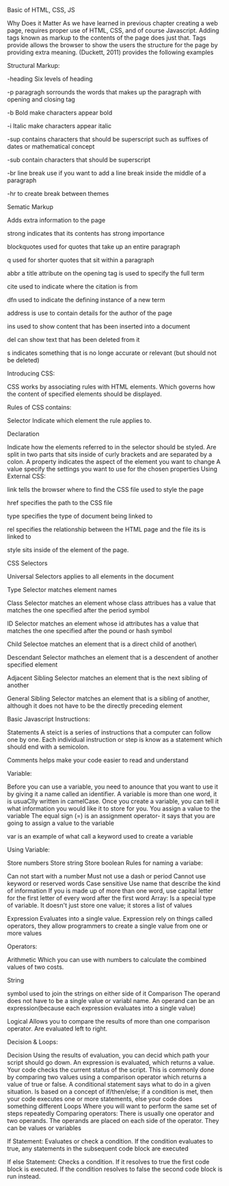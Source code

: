 Basic of HTML, CSS, JS

Why Does it Matter
As we have learned in previous chapter creating a web page, requires proper use of HTML, CSS, and of course Javascript. Adding tags known as markup to the contents of the page does just that. Tags provide allows the browser to show the users the structure for the page by providing extra meaning. (Duckett, 2011) provides the following examples

Structural Markup:

-heading
Six levels of heading

-p paragragh
sorrounds the words that makes up the paragraph with opening and closing tag

-b Bold make characters appear bold

-i Italic make characters appear italic

-sup
contains characters that should be superscript such as suffixes of dates or mathematical concept

-sub
contain characters that should be superscript

-br line break
use if you want to add a line break inside the middle of a paragraph

-hr
to create break between themes

Sematic Markup

Adds extra information to the page

strong
indicates that its contents has strong importance

blockquotes
used for quotes that take up an entire paragraph

q
used for shorter quotes that sit within a paragraph

abbr
a title attribute on the opening tag is used to specify the full term

cite
used to indicate where the citation is from

dfn
used to indicate the defining instance of a new term

address
is use to contain details for the author of the page

ins
used to show content that has been inserted into a document

del
can show text that has been deleted from it

s indicates something that is no longe accurate or relevant (but should not be deleted)

Introducing CSS:

CSS works by associating rules with HTML elements. Which governs how the content of specified elements should be displayed.

Rules of CSS contains:

Selector Indicate which element the rule applies to.

Declaration

Indicate how the elements referred to in the selector should be styled.
Are split in two parts that sits inside of curly brackets and are separated by a colon.
A property indicates the aspect of the element you want to change
A value specify the settings you want to use for the chosen properties
Using External CSS:

link tells the browser where to find the CSS file used to style the page

href specifies the path to the CSS file

type specifies the type of document being linked to

rel specifies the relationship between the HTML page and the file its is linked to

style sits inside of the element of the page.

CSS Selectors

Universal Selectors applies to all elements in the document

Type Selector matches element names

Class Selector matches an element whose class attribues has a value that matches the one specified after the period symbol

ID Selector matches an element whose id attributes has a value that matches the one specified after the pound or hash symbol

Child Selectoe matches an element that is a direct child of another\

Descendant Selector mathches an element that is a descendent of another specified element

Adjacent Sibling Selector matches an element that is the next sibling of another

General Sibling Selector matches an element that is a sibling of another, although it does not have to be the directly preceding element

Basic Javascript Instructions:

Statements A steict is a series of instructions that a computer can follow one by one. Each individual instruction or step is know as a statement which should end with a semicolon.

Comments helps make your code easier to read and understand

Variable:

Before you can use a variable, you need to anounce that you want to use it by giving it a name called an identifier. A variable is more than one word, it is usuaClly written in camelCase. Once you create a variable, you can tell it what information you would like it to store for you. You assign a value to the variable The equal sign (=) is an assignment operator- it says that you are going to assign a value to the variable

var is an example of what call a keyword used to create a variable

Using Variable:

Store numbers
Store string
Store boolean
Rules for naming a variabe:

Can not start with a number
Must not use a dash or period
Cannot use keyword or reserved words
Case sensitive
Use name that describe the kind of information
If you is made up of more than one word, use capital letter for the first letter of every word after the first word
Array: Is a special type of variable. It doesn't just store one value; it stores a list of values

Expression Evaluates into a single value. Expression rely on things called operators, they allow programmers to create a single value from one or more values

Operators:

Arithmetic Which you can use with numbers to calculate the combined values of two costs.

String

symbol used to join the strings on either side of it
Comparison The operand does not have to be a single value or variabl name. An operand can be an expression(because each expression evaluates into a single value)

Logical Allows you to compare the results of more than one comparison operator. Are evaluated left to right.

Decision & Loops:

Decision Using the results of evaluation, you can decid which path your script should go down.
An expression is evaluated, which returns a value. Your code checks the current status of the script. This is commonly done by comparing two values using a comparison operator which returns a value of true or false.
A conditional statement says what to do in a given situation. Is based on a concept of if/then/else; if a condition is met, then your code executes one or more statements, else your code does something different
Loops Where you will want to perform the same set of steps repeatedly
Comparing operators: There is usually one operator and two operands. The operands are placed on each side of the operator. They can be values or variables

If Statement: Evaluates or check a condition. If the condition evaluates to true, any statements in the subsequent code block are executed

If else Statement: Checks a condition. If it resolves to true the first code block is executed. If the condition resolves to false the second code block is run instead.